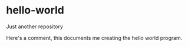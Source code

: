 # hello-world
Just another repository

Here's a comment, this documents me creating the hello world program.
